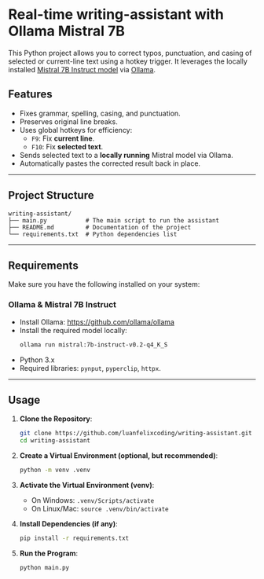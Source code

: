 # Real-time writing-assistant with Ollama Mistral 7B

This Python project allows you to correct typos, punctuation, and casing of selected or current-line text using a hotkey trigger. It leverages the locally installed [Mistral 7B Instruct model](https://ollama.com/library/mistral:7b-instruct-v0.2-q4_K_S) via [Ollama](https://github.com/ollama/ollama).

## Features

- Fixes grammar, spelling, casing, and punctuation.
- Preserves original line breaks.
- Uses global hotkeys for efficiency:
  - `F9`: Fix **current line**.
  - `F10`: Fix **selected text**.
- Sends selected text to a **locally running** Mistral model via Ollama.
- Automatically pastes the corrected result back in place.

---

## Project Structure
```
writing-assistant/
├── main.py           # The main script to run the assistant
├── README.md         # Documentation of the project
└── requirements.txt  # Python dependencies list

```

---

## Requirements

Make sure you have the following installed on your system:

### Ollama & Mistral 7B Instruct
  - Install Ollama: https://github.com/ollama/ollama
  - Install the required model locally:
    ```bash
    ollama run mistral:7b-instruct-v0.2-q4_K_S
- Python 3.x
- Required libraries: `pynput`, `pyperclip`, `httpx`. 
  

---

## Usage

1. **Clone the Repository**:
    ```bash
    git clone https://github.com/luanfelixcoding/writing-assistant.git
    cd writing-assistant
    
2. **Create a Virtual Environment (optional, but recommended)**:
    ```bash
    python -m venv .venv

3. **Activate the Virtual Environment (venv)**:
    - On Windows: `.venv/Scripts/activate`
    - On Linux/Mac: `source .venv/bin/activate`

4. **Install Dependencies (if any)**:
    ```bash
    pip install -r requirements.txt

5. **Run the Program**:
    ```bash
    python main.py
    

